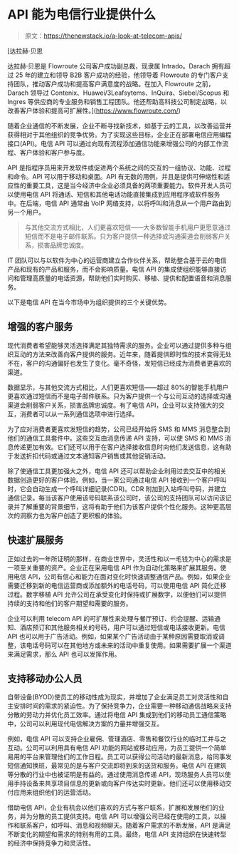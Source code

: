 # API 能为电信行业提供什么

> 原文：<https://thenewstack.io/a-look-at-telecom-apis/>

[](https://www.flowroute.com/)

 [达拉赫·贝恩

达拉赫·贝恩是 Flowroute 公司客户成功副总裁，现隶属 Intrado。Darach 拥有超过 25 年的建立和领导 B2B 客户成功的经验，他领导着 Flowroute 的专门客户支持团队，推动客户成功和提高客户满意度的战略。在加入 Flowroute 之前，Darach 领导过 Contenix、Huawei/3Leafsytems、InQuira、Siebel/Scopus 和 Ingres 等供应商的专业服务和销售工程团队。他还帮助高科技公司制定战略，以改善客户体验和提高可扩展性。](https://www.flowroute.com/) [](https://www.flowroute.com/)

随着企业通信的不断发展，企业不断寻找新技术，如基于云的工具，以改善运营并获得相对于其他组织的竞争优势。为了实现这些目标，企业正在部署电信应用编程接口(API)。电信 API 可以通过向现有流程添加通信功能来增强公司的内部工作流程、客户体验和客户参与度。

API 是指程序员用来开发软件或促进两个系统之间的交互的一组协议、功能、过程和命令。API 可以用于移动和桌面。API 有无数的用例，并且是提供可伸缩性和适应性的重要工具，这是当今经济中企业必须具备的两项重要能力。软件开发人员可以使用电信 API 将通话、短信和其他电话功能直接集成到应用程序或软件服务中。在后端，电信 API 通常由 VoIP 网络支持，以将呼叫和消息从一个用户路由到另一个用户。

> 与其他交流方式相比，人们更喜欢短信——大多数智能手机用户更愿意通过短信而不是电子邮件联系。只为客户提供一种选择或沟通渠道会削弱客户关系，损害品牌忠诚度。

IT 团队可以与以软件为中心的运营商建立合作伙伴关系，帮助整合基于云的电信产品和现有的产品和服务，而不会影响质量。电信 API 的集成使组织能够直接访问和管理高质量的电话资源，帮助他们实时购买、移植、提供和配置语音和消息服务。

以下是电信 API 在当今市场中为组织提供的三个关键优势。

## 增强的客户服务

现代消费者希望能够灵活选择满足其独特需求的服务。企业可以通过提供多种与组织互动的方法来改善向客户提供的服务。近年来，随着提供即时性的技术变得无处不在，客户的沟通偏好也发生了变化。毫不奇怪，发短信已经成为消费者更喜欢的渠道。

数据显示，与其他交流方式相比，人们更喜欢短信——超过 80%的智能手机用户更喜欢通过短信而不是电子邮件联系。只为客户提供一个与公司互动的选择或沟通渠道会削弱客户关系，损害品牌忠诚度。有了电信 API，企业可以支持强大的交互，消费者可以从一系列通信选项中进行选择。

为了应对消费者更喜欢发短信的趋势，公司已经开始将 SMS 和 MMS 消息整合到他们的通信工具套件中。这些交互由消息传递 API 支持，可以使 SMS 和 MMS 消息传递更加有效。它们还可以用于在客户选择接收信息时向他们发送信息，这有助于发送折扣代码或通过文本通知客户销售或其他促销活动。

除了使通信工具更加强大之外，电信 API 还可以帮助企业利用过去交互中的相关数据创造更好的客户体验。例如，当一家公司通过电信 API 接收到一个客户呼叫时，它会自动生成一个呼叫详细记录(CDR)。CDR 附加到入站呼叫号码，并建立通信记录。每当该客户使用该号码联系该公司时，该公司的支持团队可以访问该记录并了解重要的背景细节，这将有助于他们为该客户提供个性化服务。这种更高层次的洞察力也为客户创造了更积极的体验。

## 快速扩展服务

正如过去的一年所证明的那样，在商业世界中，灵活性和以一毛钱为中心的需求是一项至关重要的资产。企业正在采用电信 API 作为自动化策略来扩展其服务。使用电信 API，公司有信心和能力在面对变化时快速调整通信产品。例如，如果企业需要迁移到新的电信运营商或添加额外的电话号码，可以使用电信 API 简化迁移过程。数字移植 API 允许公司在承受变化时保持或扩展数字，以便他们可以提供持续的支持和他们的客户期望和需要的服务。

企业可以利用 telecom API 的可扩展性来处理与餐厅预订、约会提醒、运输通知、酒店预订和其他服务相关的号码，用户可以通过短信或电话接收更新。电信 API 也可以用于广告活动。例如，如果某个广告活动由于某种原因需要取消或调整，该电话号码可以在其他地方或未来的活动中重复使用。如果需要扩展一个渠道来满足需求，那么 API 也可以发挥作用。

## 支持移动办公人员

自带设备(BYOD)使员工的移动性成为现实，并增加了企业满足员工对灵活性和自主安排时间的需求的紧迫性。为了保持竞争力，企业需要一种移动通信战略来支持分散的劳动力并优化员工效率。通过将电信 API 集成到他们的移动员工通信策略中，公司可以利用现代电信解决方案的力量并增强交互。

例如，电信 API 可以支持企业雇佣、管理酒店、零售和餐饮行业的临时工并与之互动。公司可以利用具有电信 API 功能的网站或移动应用，为员工提供一个简单易用的平台来管理他们的工作日程。员工可以获得公司活动的最新消息，给同事发短信通知换班，最常见的是与客户交流即将到来的送货和服务。电信 API 在建筑等分散的行业中也被证明是有益的。通过使用消息传递 API，现场服务人员可以使用手持设备来共享项目信息的更新或向客户传达实时更新。他们还可以使用移动交付应用来组织他们的运营活动。

借助电信 API，企业有机会以他们喜欢的方式与客户联系，扩展和发展他们的业务，并为分散的员工提供支持。电信 API 可以增强公司已经在使用的工具，以操作和联系客户，如呼叫、消息和视频聊天。随着客户需求的不断发展，API 是满足不断变化的期望和需求的特别有用的工具。最终，电信 API 支持组织在快速转型的经济中保持竞争力和灵活性。

<svg xmlns:xlink="http://www.w3.org/1999/xlink" viewBox="0 0 68 31" version="1.1"><title>Group</title> <desc>Created with Sketch.</desc></svg>